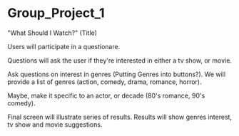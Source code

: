 # Group_Project_1

"What Should I Watch?" (Title)

Users will participate in a questionare.

Questions will ask the user if they're interested in either a tv show, or movie.

Ask questions on interest in genres (Putting Genres into buttons?). We will provide a list of genres (action, comedy, drama, romance, horror).

Maybe, make it specific to an actor, or decade (80's romance, 90's comedy).

Final screen will illustrate series of results. Results will show genres interest, tv show and movie suggestions.